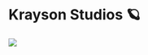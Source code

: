 # Krayson Studios 🪐

[![](https://dcbadge.limes.pink/api/server/INVITE)](https://discord.com/invite/DWfuQRsxwb)

